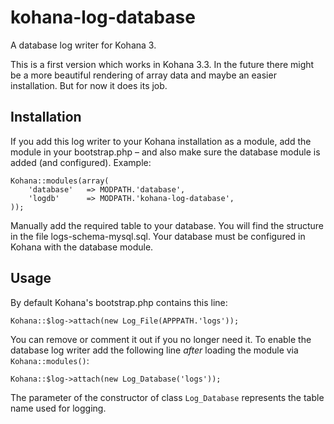 # kohana-log-database

A database log writer for Kohana 3.

This is a first version which works in Kohana 3.3. In the future there might be a more beautiful rendering of array data and maybe an easier installation. But for now it does its job.


## Installation

If you add this log writer to your Kohana installation as a module, add the module in your bootstrap.php – and also make sure the database module is added (and configured). Example:

	Kohana::modules(array(
		'database'   => MODPATH.'database',
		'logdb'      => MODPATH.'kohana-log-database',
	));


Manually add the required table to your database. You will find the structure in the file logs-schema-mysql.sql. Your database must be configured in Kohana with the database module.


## Usage

By default Kohana's bootstrap.php contains this line:

	Kohana::$log->attach(new Log_File(APPPATH.'logs'));

You can remove or comment it out if you no longer need it. To enable the database log writer add the following line *after* loading the module via `Kohana::modules()`:

	Kohana::$log->attach(new Log_Database('logs'));

The parameter of the constructor of class `Log_Database` represents the table name used for logging.